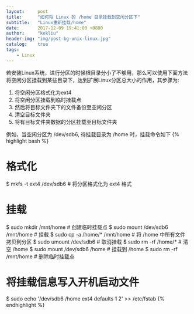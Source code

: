 ```yaml
---
layout:     post
title:      "如何将 Linux 的 /home 目录挂载到空闲分区下"
subtitle:   "Linux重新挂载/home"
date:       2017-12-09 19:41:00 +0800
author:     "kekliu"
header-img: "img/post-bg-unix-linux.jpg"
catalog:    true
tags:
    - Linux
---
```


若安装Linux系统，进行分区的时候根目录分小了不够用，那么可以使用下面方法将空闲分区挂载到某些目录下，达到扩展Linux分区总大小的作用，其步骤为:
1. 将空闲分区格式化为ext4
2. 将空闲分区挂载到临时挂载点
3. 然后将目标文件夹下的文件备份至空闲分区
4. 清空目标文件夹
5. 将有目标文件夹数据的分区挂载至目标文件夹

例如，当空闲分区为 /dev/sdb6, 待挂载目录为 /home 时，挂载命令如下
{% highlight bash %}
# 格式化
$ mkfs -t ext4 /dev/sdb6           # 将分区格式化为 ext4 格式

# 挂载
$ sudo mkdir /mnt/home             # 创建临时挂载点
$ sudo mount /dev/sdb6 /mnt/home   # 挂载
$ sudo cp -a /home/* /mnt/home     # 将 /home 中所有文件拷贝到分区
$ sudo umount /dev/sdb6            # 取消挂载
$ sudo rm -rf /home/*              # 清空 /home
$ sudo mount /dev/sdb6 /home       # 挂载到 /home
$ sudo rm -rf /mnt/home            # 删除临时挂载点

# 将挂载信息写入开机启动文件
$ sudo echo '/dev/sdb6 /home ext4 defaults 1 2' >> /etc/fstab
{% endhighlight %}
